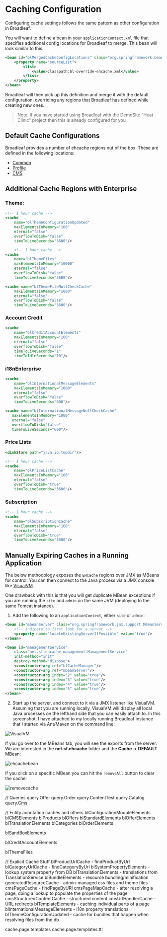 # Caching Configuration

Configuring cache settings follows the same pattern as other configuration in Broadleaf.

You will want to define a bean in your `applicationContext.xml` file that specifies additional config locations for Broadleaf to merge. This bean will look similar to this:

```xml
<bean id="blMergedCacheConfigLocations" class="org.springframework.beans.factory.config.ListFactoryBean">
    <property name="sourceList">
        <list>
            <value>classpath:bl-override-ehcache.xml</value>
        </list>
    </property>
</bean>
```

Broadleaf will then pick up this definition and merge it with the default configuration, overriding any regions that Broadleaf has defined while creating new ones.

> Note: if you have started using Broadleaf with the DemoSite "Heat Clinic" project then this is already configured for you

## Default Cache Configurations

Broadleaf provides a number of ehcache regions out of the box. These are defined in the following locations:

- [Common](https://github.com/BroadleafCommerce/BroadleafCommerce/blob/90ef66abba898fbb70e8246d1ab194572d803a2b/common/src/main/resources/bl-common-ehcache.xml)
- [Profile](https://github.com/BroadleafCommerce/BroadleafCommerce/blob/a4fa1e56d363860b566115b1c782f1b7e1a8fbba/core/broadleaf-profile/src/main/resources/bl-ehcache.xml)
- [CMS](https://github.com/BroadleafCommerce/BroadleafCommerce/blob/919241ae50c7c201a41817b047aae69fb4fcc62d/admin/broadleaf-contentmanagement-module/src/main/resources/bl-cms-ehcache.xml)

## Additional Cache Regions with Enterprise

### Theme:

```xml
<!-- 1 hour cache -->
<cache
    name="blThemeConfigurationUpdated"
    maxElementsInMemory="100"
    eternal="false"
    overflowToDisk="false"
    timeToLiveSeconds="3600"/>

    <!-- 1 hour cache -->
<cache
    name="blThemeFiles"
    maxElementsInMemory="10000"
    eternal="false"
    overflowToDisk="false"
    timeToLiveSeconds="3600"/>

<cache name="blThemeFileNullCheckCache"
    maxElementsInMemory="1000"
    eternal="false"
    overflowToDisk="false"
    timeToLiveSeconds="3600"/>
```

### Account Credit

```xml
<cache
    name="blCreditAccountElements"
    maxElementsInMemory="100"
    eternal="false"
    overflowToDisk="false"
    timeToLiveSeconds="1"
    timeToIdleSeconds="10"/>
```

### i18nEnterprise

```xml
<cache
    name="blInternationalMessageElements"
    maxElementsInMemory="1000"
    eternal="false"
    overflowToDisk="false"
    timeToLiveSeconds="600"/>

<cache name="blInternationalMessageNullCheckCache"
   maxElementsInMemory="1000"
   eternal="false"
   overflowToDisk="false"
   timeToLiveSeconds="600"/>
```

### Price Lists

```xml
<diskStore path="java.io.tmpdir"/>

<!-- 1 hour cache -->
<cache
    name="blPriceListCache"
    maxElementsInMemory="100"
    eternal="false"
    overflowToDisk="true"
    timeToLiveSeconds="3600"/>
```

### Subscription

```xml
<!-- 1 hour cache -->
<cache
    name="blSubscriptionCache"
    maxElementsInMemory="100"
    eternal="false"
    overflowToDisk="true"
    timeToLiveSeconds="3600"/>
```

## Manually Expiring Caches in a Running Application

The below methodology exposes the `EHCache` regions over JMX as MBeans for control. You can then connect to the Java process via a JMX console like [VisualVM](http://visualvm.java.net/download.html).

One drawback with this is that you will get duplicate MBean exceptions if you are running the `site` and `admin` on the same JVM (deploying to the same Tomcat instance).

1. Add the following to an `applicationContext`, either `site` or `admin`:

```xml
<bean id="mbeanServer" class="org.springframework.jmx.support.MBeanServerFactoryBean">
    <!-- indicate to first look for a server -->
    <property name="locateExistingServerIfPossible" value="true"/>
</bean>

<bean id="managementService"
    class="net.sf.ehcache.management.ManagementService"
    init-method="init"
    destroy-method="dispose">
    <constructor-arg ref="blCacheManager"/>
    <constructor-arg ref="mbeanServer"/>
    <constructor-arg index="2" value="true"/>
    <constructor-arg index="3" value="true"/>
    <constructor-arg index="4" value="true"/>
    <constructor-arg index="5" value="true"/>
</bean>
```

2. Start up the server, and connect to it via a JMX listener like VisualVM. Assuming that you are running locally, VisualVM will display all local Java processes on the lefthand side that you can easily attach to. In this screenshot, I have attached to my locally running Broadleaf instance that I started via Ant/Maven on the command line:

![VisualVM](https://s3.amazonaws.com/f.cl.ly/items/000w0m1q1V1E2s1g0A1w/Screen%20Shot%202015-01-31%20at%2010.06.12%20AM.png)

If you go over to the MBeans tab, you will see the exports from the server. We are interested in the **net.sf.ehcache** folder and the **Cache -> __DEFAULT__** MBean:

![ehcachebean](https://s3.amazonaws.com/f.cl.ly/items/1u100o260g3y0k041E2S/Screen%20Shot%202015-01-31%20at%2010.10.58%20AM.png)

If you click on a specific MBean you can hit the `removeAll` button to clear the cache:

![removecache](https://s3.amazonaws.com/f.cl.ly/items/440z3j1Y011n3U0S2g2u/Screen%20Shot%202015-01-31%20at%2010.12.48%20AM.png)

// Queries
query.Offer
query.Order
query.ContentTest
query.Catalog
query.Cms


// Entity annotation caches and others
blConfigurationModuleElements
blCMSElements
blProducts
blOffers
blStandardElements
blOfferElements
blTranslationElements
blCategories
blOrderElements

blSandBoxElements

blCreditAccountElements

blThemeFiles

// Explicit Cache Stuff
blProductUrlCache - findProductByUrl
blCategoryUrlCache - findCategoryByUrl
blSystemPropertyElements - lookup system property from DB
blTranslationElements - translations from TranslationService
blBundleElements - resource bundling/minification
generatedResourceCache - admin-managed css files and theme files
cmsPageCache - findPageByURI
cmsPageMapCache - after resolving a page, doing a lookup to populate the properties of the page
cmsStructuredContentCache - structured content
cmsUrlHandlerCache - URL redirects
blTemplateElements - caching individual parts of a page
blInternationalMessageElements - i18n property translations
blThemeConfigurationUpdated - cache for bundles that happen when resolving files from the db




cache.page.templates
cache.page.templates.ttl
